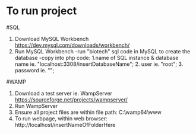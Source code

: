 # To run project
#SQL
1.	Download MySQL Workbench https://dev.mysql.com/downloads/workbench/
2.	Run MySQL Workbench
-run "biotech" sql code in MySQL to create the database
-copy into php code: 1.name of SQL instance & database name ie. "localhost:3308/insertDatabaseName"; 2. user ie. "root"; 3. password ie. "";

#WAMP
1. Download a test server ie. WampServer https://sourceforge.net/projects/wampserver/
2. Run WampServer
3. Ensure all project files are within file path: C:\wamp64\www
4. To run webpage, within web browser: http://localhost/insertNameOfFolderHere

